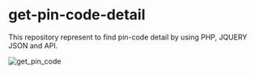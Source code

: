 # get-pin-code-detail
This repository represent to find pin-code detail by using PHP, JQUERY JSON and API. 

![get_pin_code](https://user-images.githubusercontent.com/69725593/132885288-fc837d92-62b8-4188-b0e8-ba4d39c75ff5.png)
